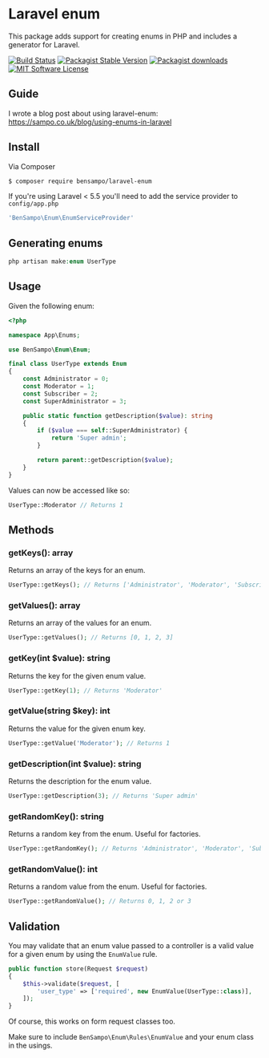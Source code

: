# Laravel enum

This package adds support for creating enums in PHP and includes a generator for Laravel.

[![Build Status](https://travis-ci.org/BenSampo/laravel-enum.svg?branch=master)](https://travis-ci.org/BenSampo/laravel-enum)
[![Packagist Stable Version](https://img.shields.io/packagist/v/bensampo/laravel-enum.svg?style=flat-square&label=stable)](https://packagist.org/packages/bensampo/laravel-enum)
[![Packagist downloads](https://img.shields.io/packagist/dt/bensampo/laravel-enum.svg?style=flat-square)](https://packagist.org/packages/bensampo/laravel-enum)
[![MIT Software License](https://img.shields.io/badge/license-MIT-blue.svg?style=flat-square)](LICENSE.md)

## Guide
I wrote a blog post about using laravel-enum:
https://sampo.co.uk/blog/using-enums-in-laravel

## Install

Via Composer

``` bash
$ composer require bensampo/laravel-enum
```

If you're using Laravel < 5.5 you'll need to add the service provider to `config/app.php`
``` php
'BenSampo\Enum\EnumServiceProvider'
```

## Generating enums

```php
php artisan make:enum UserType
```

## Usage

Given the following enum:
``` php
<?php

namespace App\Enums;

use BenSampo\Enum\Enum;

final class UserType extends Enum
{
    const Administrator = 0;
    const Moderator = 1;
    const Subscriber = 2;
    const SuperAdministrator = 3;

    public static function getDescription($value): string
    {
        if ($value === self::SuperAdministrator) {
            return 'Super admin';
        }

        return parent::getDescription($value);
    }
}
```

Values can now be accessed like so:
``` php
UserType::Moderator // Returns 1
```

## Methods

### getKeys(): array

Returns an array of the keys for an enum.

``` php
UserType::getKeys(); // Returns ['Administrator', 'Moderator', 'Subscriber', 'SuperAdministrator']
```

### getValues(): array

Returns an array of the values for an enum.

``` php
UserType::getValues(); // Returns [0, 1, 2, 3]
```

### getKey(int $value): string

Returns the key for the given enum value.

``` php
UserType::getKey(1); // Returns 'Moderator'
```

### getValue(string $key): int

Returns the value for the given enum key.

``` php
UserType::getValue('Moderator'); // Returns 1
```

### getDescription(int $value): string

Returns the description for the enum value.

``` php
UserType::getDescription(3); // Returns 'Super admin'
```

### getRandomKey(): string

Returns a random key from the enum. Useful for factories.

``` php
UserType::getRandomKey(); // Returns 'Administrator', 'Moderator', 'Subscriber' or 'SuperAdministrator'
```

### getRandomValue(): int

Returns a random value from the enum. Useful for factories.

``` php
UserType::getRandomValue(); // Returns 0, 1, 2 or 3
```

## Validation

You may validate that an enum value passed to a controller is a valid value for a given enum by using the `EnumValue` rule.

``` php
public function store(Request $request)
{
    $this->validate($request, [
        'user_type' => ['required', new EnumValue(UserType::class)],
    ]);
}
```

Of course, this works on form request classes too.

Make sure to include `BenSampo\Enum\Rules\EnumValue` and your enum class in the usings.
